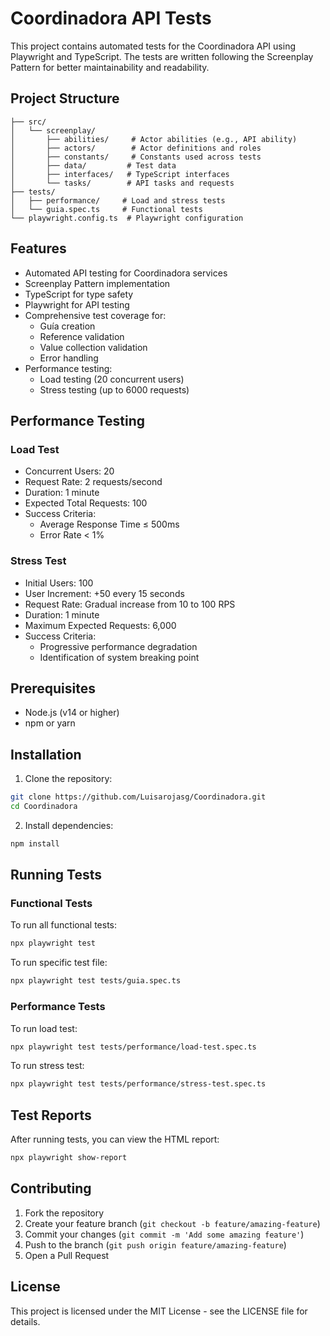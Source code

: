 # Coordinadora API Tests

This project contains automated tests for the Coordinadora API using Playwright and TypeScript. The tests are written following the Screenplay Pattern for better maintainability and readability.

## Project Structure

```
├── src/
│   └── screenplay/
│       ├── abilities/     # Actor abilities (e.g., API ability)
│       ├── actors/        # Actor definitions and roles
│       ├── constants/     # Constants used across tests
│       ├── data/         # Test data
│       ├── interfaces/   # TypeScript interfaces
│       └── tasks/        # API tasks and requests
├── tests/
│   ├── performance/     # Load and stress tests
│   └── guia.spec.ts     # Functional tests
└── playwright.config.ts  # Playwright configuration
```

## Features

- Automated API testing for Coordinadora services
- Screenplay Pattern implementation
- TypeScript for type safety
- Playwright for API testing
- Comprehensive test coverage for:
  - Guía creation
  - Reference validation
  - Value collection validation
  - Error handling
- Performance testing:
  - Load testing (20 concurrent users)
  - Stress testing (up to 6000 requests)

## Performance Testing

### Load Test
- Concurrent Users: 20
- Request Rate: 2 requests/second
- Duration: 1 minute
- Expected Total Requests: 100
- Success Criteria:
  - Average Response Time ≤ 500ms
  - Error Rate < 1%

### Stress Test
- Initial Users: 100
- User Increment: +50 every 15 seconds
- Request Rate: Gradual increase from 10 to 100 RPS
- Duration: 1 minute
- Maximum Expected Requests: 6,000
- Success Criteria:
  - Progressive performance degradation
  - Identification of system breaking point

## Prerequisites

- Node.js (v14 or higher)
- npm or yarn

## Installation

1. Clone the repository:
```bash
git clone https://github.com/Luisarojasg/Coordinadora.git
cd Coordinadora
```

2. Install dependencies:
```bash
npm install
```

## Running Tests

### Functional Tests
To run all functional tests:
```bash
npx playwright test
```

To run specific test file:
```bash
npx playwright test tests/guia.spec.ts
```

### Performance Tests
To run load test:
```bash
npx playwright test tests/performance/load-test.spec.ts
```

To run stress test:
```bash
npx playwright test tests/performance/stress-test.spec.ts
```

## Test Reports

After running tests, you can view the HTML report:
```bash
npx playwright show-report
```

## Contributing

1. Fork the repository
2. Create your feature branch (`git checkout -b feature/amazing-feature`)
3. Commit your changes (`git commit -m 'Add some amazing feature'`)
4. Push to the branch (`git push origin feature/amazing-feature`)
5. Open a Pull Request

## License

This project is licensed under the MIT License - see the LICENSE file for details. 